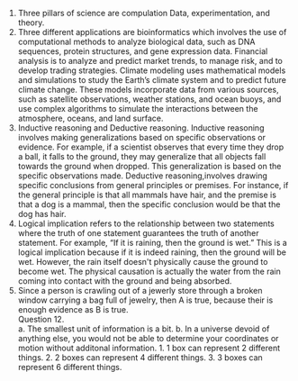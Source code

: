 1. Three pillars of science are compulation Data, experimentation, and theory.  
2. Three different applications are bioinformatics which involves the use of computational methods to analyze biological data, such as DNA sequences, protein structures, and gene expression data. Financial analysis is to analyze and predict market trends, to manage risk, and to develop trading strategies. Climate modeling uses mathematical models and simulations to study the Earth’s climate system and to predict future climate change. These models incorporate data from various sources, such as satellite observations, weather stations, and ocean buoys, and use complex algorithms to simulate the interactions between the atmosphere, oceans, and land surface.
3. Inductive reasoning and Deductive reasoning.
Inductive reasoning involves making generalizations based on specific observations or evidence. For example, if a scientist observes that every time they drop a ball, it falls to the ground, they may generalize that all objects fall towards the ground when dropped. This generalization is based on the specific observations made. Deductive reasoning,involves drawing specific conclusions from general principles or premises. For instance, if the general principle is that all mammals have hair, and the premise is that a dog is a mammal, then the specific conclusion would be that the dog has hair.  
4. Logical implication refers to the relationship between two statements where the truth of one statement guarantees the truth of another statement. For example,  “If it is raining, then the ground is wet.” This is a logical implication because if it is indeed raining, then the ground will be wet. However, the rain itself doesn't physically cause the ground to become wet. The physical causation is actually the water from the rain coming into contact with the ground and being absorbed.  
5. Since a person is crawling out of a jewerly store through a broken window carrying a bag full of jewelry, then A is true, because their is enough evidence as B is true.  
Question 12.    
a. The smallest unit of information is a bit. b. In a universe devoid of anything else, you would not be able to determine your coordinates or motion without additonal information. 1. 1 box can represent 2 different things. 2. 2 boxes can represent 4 different things. 3. 3 boxes can represent 6 different things.  
